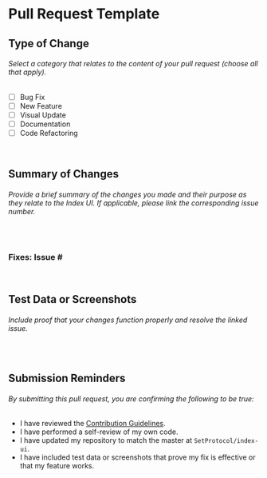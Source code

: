 # **Pull Request Template**

## **Type of Change**

###### *Select a category that relates to the content of your pull request (choose all that apply).*

- [ ] Bug Fix
- [ ] New Feature
- [ ] Visual Update
- [ ] Documentation
- [ ] Code Refactoring

&nbsp;

## **Summary of Changes**

###### *Provide a brief summary of the changes you made and their purpose as they relate to the Index UI. If applicable, please link the corresponding issue number.*

&nbsp;

### **Fixes: Issue #**

&nbsp;

## **Test Data or Screenshots**

###### *Include proof that your changes function properly and resolve the linked issue.*

&nbsp;

## **Submission Reminders**

###### *By submitting this pull request, you are confirming the following to be true:*

- I have reviewed the [Contribution Guidelines](https://github.com/SetProtocol/index-ui/blob/master/CONTRIBUTING.md).
- I have performed a self-review of my own code.
- I have updated my repository to match the master at `SetProtocol/index-ui`.
- I have included test data or screenshots that prove my fix is effective or that my feature works.
